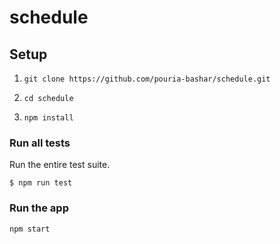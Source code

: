 # schedule

## Setup

1. `git clone https://github.com/pouria-bashar/schedule.git`

2. `cd schedule`

3. `npm install`


### Run all tests

Run the entire test suite.

```
$ npm run test
```


### Run the app

```
npm start
```
